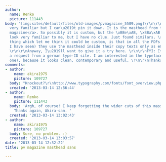 ```yaml
---
author:
  name: Renko
  picture: 111443
body: "[img:sites/default/files/old-images/pvmagazine_5509.png]\r\n\r\nThis one looks
  very familiar but I can\u2019t pin it down. It is the masthead from the <a href=\"http://www.pv-magazine.com\">pv
  magazine</a>. So possibly it is custom, but the \xBBe\xAB, \xBBa\xAB and the \xBBg\xAB
  look very familiar to me, but I have no clue. Just found similars. \r\n\r\nAnother
  thing which let me think it could be custom, is that in all the PDFs (at least those
  I have seen) they use the masthead inside their copy texts only as embedded picture.
  \r\n\r\nAnyway, I\u2019ll want to give it a try here. \r\n\r\nFYI: It\u2019s from
  a request from a german type-ID site. I am interested in the typeface (if it is
  one), because it looks clean, contemporary and useful. \r\n\r\nThanks in advance. "
comments:
- author:
    name: akira1975
    picture: 109727
  body: "Knockout?\r\nhttp://www.typography.com/fonts/font_overview.php?productLineID=100013&path=head"
  created: '2013-03-14 12:56:44'
- author:
    name: Renko
    picture: 111443
  body: 'Argh, of course! I keep forgetting the wider cuts of this massive family.
    Thanks again, Akira-san. '
  created: '2013-03-14 13:02:43'
- author:
    name: akira1975
    picture: 109727
  body: Sure, no problem. :)
  created: '2013-03-14 13:03:57'
date: '2013-03-14 12:32:22'
title: pv magazine masthead sans

---
```

